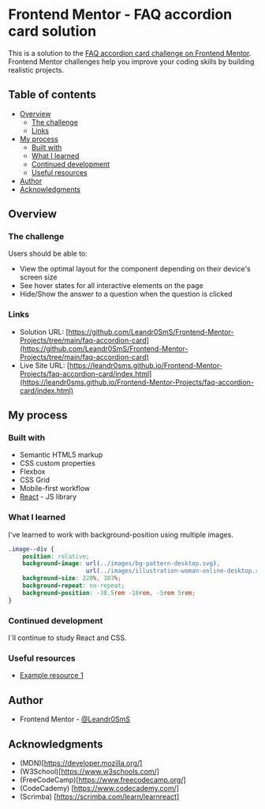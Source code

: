 # Frontend Mentor - FAQ accordion card solution

This is a solution to the [FAQ accordion card challenge on Frontend Mentor](https://www.frontendmentor.io/challenges/faq-accordion-card-XlyjD0Oam). Frontend Mentor challenges help you improve your coding skills by building realistic projects. 

## Table of contents

- [Overview](#overview)
  - [The challenge](#the-challenge)
  - [Links](#links)
- [My process](#my-process)
  - [Built with](#built-with)
  - [What I learned](#what-i-learned)
  - [Continued development](#continued-development)
  - [Useful resources](#useful-resources)
- [Author](#author)
- [Acknowledgments](#acknowledgments)

## Overview

### The challenge

Users should be able to:

- View the optimal layout for the component depending on their device's screen size
- See hover states for all interactive elements on the page
- Hide/Show the answer to a question when the question is clicked

### Links

- Solution URL: [https://github.com/Leandr0SmS/Frontend-Mentor-Projects/tree/main/faq-accordion-card](https://github.com/Leandr0SmS/Frontend-Mentor-Projects/tree/main/faq-accordion-card)
- Live Site URL: [https://leandr0sms.github.io/Frontend-Mentor-Projects/faq-accordion-card/index.html](https://leandr0sms.github.io/Frontend-Mentor-Projects/faq-accordion-card/index.html)

## My process

### Built with

- Semantic HTML5 markup
- CSS custom properties
- Flexbox
- CSS Grid
- Mobile-first workflow
- [React](https://reactjs.org/) - JS library

### What I learned

I've learned to work with background-position using multiple images.

```scss
.image--div {
    position: relative;
    background-image: url(../images/bg-pattern-desktop.svg),
                      url(../images/illustration-woman-online-desktop.svg);
    background-size: 220%, 103%;
    background-repeat: no-repeat;
    background-position: -38.5rem -18rem, -5rem 5rem;
}
```

### Continued development

I´ll continue to study React and CSS.

### Useful resources

- [Example resource 1](https://www.w3schools.com/Css/css3_backgrounds.asp)

## Author

- Frontend Mentor - [@Leandr0SmS](https://www.frontendmentor.io/profile/Leandr0SmS)

## Acknowledgments

- (MDN)[https://developer.mozilla.org/]
- (W3School)[https://www.w3schools.com/]
- (FreeCodeCamp)[https://www.freecodecamp.org/]
- (CodeCademy) [https://www.codecademy.com/]
- (Scrimba) [https://scrimba.com/learn/learnreact]
